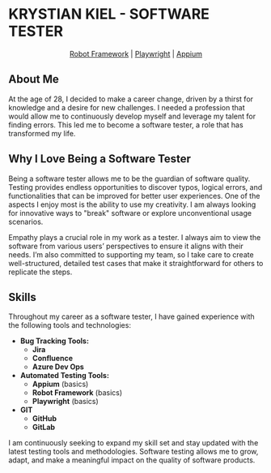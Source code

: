# KRYSTIAN KIEL - SOFTWARE TESTER
<p align="center">
  <a href="https://github.com/KrystianKiel/RobotFrameworkPortf">Robot Framework</a> |
  <a href="https://github.com/KrystianKiel/PlaywrightPythonPortf">Playwright</a> |
  <a href="https://github.com/KrystianKiel/Appium-Behave">Appium</a>
</p>

## About Me
At the age of 28, I decided to make a career change, driven by a thirst for knowledge and a desire for new challenges. I needed a profession that would allow me to continuously develop myself and leverage my talent for finding errors. This led me to become a software tester, a role that has transformed my life.

## Why I Love Being a Software Tester
Being a software tester allows me to be the guardian of software quality. Testing provides endless opportunities to discover typos, logical errors, and functionalities that can be improved for better user experiences. One of the aspects I enjoy most is the ability to use my creativity. I am always looking for innovative ways to "break" software or explore unconventional usage scenarios.

Empathy plays a crucial role in my work as a tester. I always aim to view the software from various users’ perspectives to ensure it aligns with their needs. I’m also committed to supporting my team, so I take care to create well-structured, detailed test cases that make it straightforward for others to replicate the steps.
## Skills
Throughout my career as a software tester, I have gained experience with the following tools and technologies:
- **Bug Tracking Tools:**
  - **Jira**
  - **Confluence**
  - **Azure Dev Ops**
- **Automated Testing Tools:**
  - **Appium** (basics)
  - **Robot Framework** (basics)
  - **Playwright** (basics)
- **GIT**
  - **GitHub**
  - **GitLab**



I am continuously seeking to expand my skill set and stay updated with the latest testing tools and methodologies. Software testing allows me to grow, adapt, and make a meaningful impact on the quality of software products.
